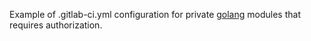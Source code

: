 Example of .gitlab-ci.yml configuration for private [golang](https://go.dev/) modules that requires authorization.
